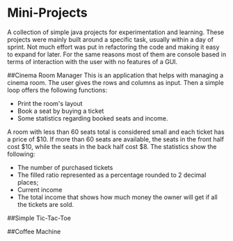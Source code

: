 # Mini-Projects
A collection of simple java projects for experimentation and learning.
These projects were mainly built around a specific task, usually within a day of sprint. Not much effort was put in
refactoring the code and making it easy to expand for later. For the same reasons most of them are console based in 
terms of interaction with the user with no features of a GUI.

##Cinema Room Manager
This is an application that helps with managing a cinema room. The user gives the rows and columns as input. Then a simple loop offers the following functions: 
- Print the room's layout
- Book a seat by buying a ticket
- Some statistics regarding booked seats and income.

A room with less than 60 seats total is considered small and each ticket has a price of $10. If more than 60 seats are available, the seats in the front half cost $10, while the seats in the back half cost $8.
The statistics show the following:
- The number of purchased tickets 
- The filled ratio represented as a percentage rounded to 2 decimal places;
- Current income
- The total income that shows how much money the owner will get if all the tickets are sold.

##Simple Tic-Tac-Toe

##Coffee Machine